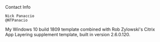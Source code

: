 Contact Info

    Nick Panaccio
    @NTPanacio

My Windows 10 build 1809 template combined with Rob Zylowski's Citrix App Layering supplement template, built in version 2.6.0.120.
